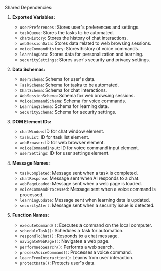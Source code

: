 Shared Dependencies:

1. **Exported Variables:** 
   - `userPreferences`: Stores user's preferences and settings.
   - `taskQueue`: Stores the tasks to be automated.
   - `chatHistory`: Stores the history of chat interactions.
   - `webSessionData`: Stores data related to web browsing sessions.
   - `voiceCommandHistory`: Stores history of voice commands.
   - `learningData`: Stores data for personalization and learning.
   - `securitySettings`: Stores user's security and privacy settings.

2. **Data Schemas:** 
   - `UserSchema`: Schema for user's data.
   - `TaskSchema`: Schema for tasks to be automated.
   - `ChatSchema`: Schema for chat interactions.
   - `WebSessionSchema`: Schema for web browsing sessions.
   - `VoiceCommandSchema`: Schema for voice commands.
   - `LearningSchema`: Schema for learning data.
   - `SecuritySchema`: Schema for security settings.

3. **DOM Element IDs:** 
   - `chatWindow`: ID for chat window element.
   - `taskList`: ID for task list element.
   - `webBrowser`: ID for web browser element.
   - `voiceCommandInput`: ID for voice command input element.
   - `userSettings`: ID for user settings element.

4. **Message Names:** 
   - `taskCompleted`: Message sent when a task is completed.
   - `chatResponse`: Message sent when AI responds to a chat.
   - `webPageLoaded`: Message sent when a web page is loaded.
   - `voiceCommandProcessed`: Message sent when a voice command is processed.
   - `learningUpdate`: Message sent when learning data is updated.
   - `securityAlert`: Message sent when a security issue is detected.

5. **Function Names:** 
   - `executeCommand()`: Executes a command on the local computer.
   - `scheduleTask()`: Schedules a task for automation.
   - `respondToChat()`: Responds to a chat message.
   - `navigateWebPage()`: Navigates a web page.
   - `performWebSearch()`: Performs a web search.
   - `processVoiceCommand()`: Processes a voice command.
   - `learnFromInteraction()`: Learns from user interaction.
   - `protectData()`: Protects user's data.
